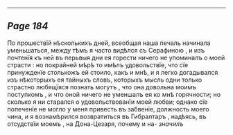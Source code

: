 

---
*Page 184*
---

По прошествїй нѣсколькихъ дней, всеобщая наша печаль начинала уменьшаться, между тѣмъ я часто видѣлся cъ Серафиною , и изъ почтенїя къ ней въ перьвыя дни ея горести ничего не упоминалъ о моей страсти : но покрайней мѣрѣ то имѣлъ удовольствїе, что сїе принужденїе столькожъ ей стоило, какъ и мнѣ, и я легко догадывался изъ нѣкоторыхъ ея тайныхъ cловъ, которыхъ мысль одни только страстно любящїяся познать могутъ , что она довольна моимъ поступкомъ , и что оной ничего не уменшалъ ея ко мнѣ горячности; но сколько я ни старался о удовольствованїи моей любви; однако сїе попеченїе не могло у меня привесть въ забвенїе, должность моего чина, и я вознамѣрился возвратиться въ Гибралтаръ , надѣясь, въ отсудствїи моемъ , на Дона-Цезаря, почему и на-
*значилъ*